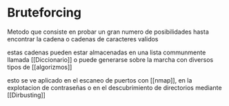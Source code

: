 # Bruteforcing

Metodo que consiste en probar un gran numero de posibilidades hasta encontrar la cadena o cadenas de caracteres validos

estas cadenas pueden estar almacenadas en una lista communmente llamada [[Diccionario]] o puede generarse sobre la marcha con diversos tipos de [[algorizmos]]

esto se  ve aplicado en el escaneo de puertos con [[nmap]], en la explotacion de contraseñas
o en el descubrimiento de directorios mediante [[Dirbusting]]
